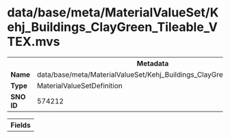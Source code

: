 <h1>data/base/meta/MaterialValueSet/Kehj_Buildings_ClayGreen_Tileable_VTEX.mvs</h1><table><tr><th colspan="100%">Metadata</th></tr><tr><td><b>Name</b></td><td>data/base/meta/MaterialValueSet/Kehj_Buildings_ClayGreen_Tileable_VTEX.mvs</td></tr><tr><td><b>Type</b></td><td>MaterialValueSetDefinition</td></tr><tr><td><b>SNO ID</b></td><td>574212</td></tr></table>

<table><tr><th colspan="100%">Fields</th></tr></table>

